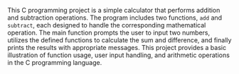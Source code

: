 This C programming project is a simple calculator that performs addition and subtraction operations. The program includes two functions, `add` and `subtract`, each designed to handle the corresponding mathematical operation. The main function prompts the user to input two numbers, utilizes the defined functions to calculate the sum and difference, and finally prints the results with appropriate messages. This project provides a basic illustration of function usage, user input handling, and arithmetic operations in the C programming language.
